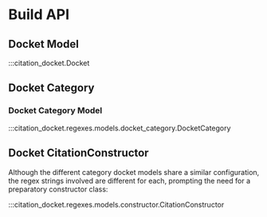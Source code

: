 # Build API

## Docket Model

:::citation_docket.Docket

## Docket Category

### Docket Category Model

:::citation_docket.regexes.models.docket_category.DocketCategory

## Docket CitationConstructor

Although the different category docket models share a similar configuration, the regex strings involved are different for each, prompting the need for a preparatory constructor class:

:::citation_docket.regexes.models.constructor.CitationConstructor
